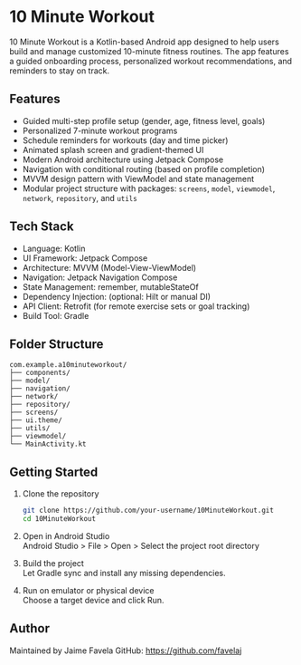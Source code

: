 
# 10 Minute Workout

10 Minute Workout is a Kotlin-based Android app designed to help users build and manage customized 10-minute fitness routines. The app features a guided onboarding process, personalized workout recommendations, and reminders to stay on track.

## Features

- Guided multi-step profile setup (gender, age, fitness level, goals)
- Personalized 7-minute workout programs
- Schedule reminders for workouts (day and time picker)
- Animated splash screen and gradient-themed UI
- Modern Android architecture using Jetpack Compose
- Navigation with conditional routing (based on profile completion)
- MVVM design pattern with ViewModel and state management
- Modular project structure with packages: `screens`, `model`, `viewmodel`, `network`, `repository`, and `utils`

## Tech Stack

- Language: Kotlin
- UI Framework: Jetpack Compose
- Architecture: MVVM (Model-View-ViewModel)
- Navigation: Jetpack Navigation Compose
- State Management: remember, mutableStateOf
- Dependency Injection: (optional: Hilt or manual DI)
- API Client: Retrofit (for remote exercise sets or goal tracking)
- Build Tool: Gradle

## Folder Structure

```
com.example.a10minuteworkout/
├── components/
├── model/
├── navigation/
├── network/
├── repository/
├── screens/
├── ui.theme/
├── utils/
├── viewmodel/
└── MainActivity.kt
```

## Getting Started

1. Clone the repository
   ```bash
   git clone https://github.com/your-username/10MinuteWorkout.git
   cd 10MinuteWorkout
   ```

2. Open in Android Studio  
   Android Studio > File > Open > Select the project root directory

3. Build the project  
   Let Gradle sync and install any missing dependencies.

4. Run on emulator or physical device  
   Choose a target device and click Run.

## Author

Maintained by Jaime Favela
GitHub: https://github.com/favelaj